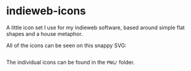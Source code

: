 indieweb-icons
==============

A little icon set I use for my indieweb software, based around simple flat shapes and a house metaphor.

All of the icons can be seen on this snappy SVG:

<img src="https://raw.github.com/barnabywalters/indieweb-icons/master/Indieweb%20Icons.svg" alt="" />

The individual icons can be found in the `PNG/` folder.